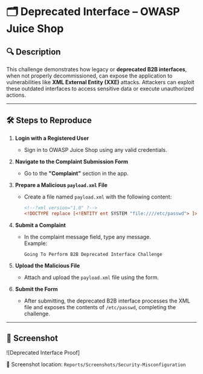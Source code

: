 # 🗂️ Deprecated Interface – OWASP Juice Shop

## 🔍 Description

This challenge demonstrates how legacy or **deprecated B2B interfaces**, when not properly decommissioned, can expose the application to vulnerabilities like **XML External Entity (XXE)** attacks. Attackers can exploit these outdated interfaces to access sensitive data or execute unauthorized actions.

---

## 🛠️ Steps to Reproduce

1. **Login with a Registered User**
   - Sign in to OWASP Juice Shop using any valid credentials.

2. **Navigate to the Complaint Submission Form**
   - Go to the **"Complaint"** section in the app.

3. **Prepare a Malicious `payload.xml` File**
   - Create a file named `payload.xml` with the following content:
     ```xml
     <!--?xml version="1.0" ?-->
     <!DOCTYPE replace [<!ENTITY ent SYSTEM "file:////etc/passwd"> ]>
     ```

4. **Submit a Complaint**
   - In the complaint message field, type any message.  
     Example:  
     ```
     Going To Perform B2B Deprecated Interface Challenge
     ```

5. **Upload the Malicious File**
   - Attach and upload the `payload.xml` file using the form.

6. **Submit the Form**
   - After submitting, the deprecated B2B interface processes the XML file and exposes the contents of `/etc/passwd`, completing the challenge.

---
## 📸 Screenshot

![Deprecated Interface Proof]

📁 Screenshot location: `Reports/Screenshots/Security-Misconfiguration`

